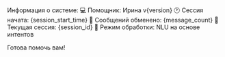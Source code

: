 Информация о системе:
💻 Помощник: Ирина v{version}
🕐 Сессия начата: {session_start_time}
💬 Сообщений обменено: {message_count}
🎯 Текущая сессия: {session_id}
🧠 Режим обработки: NLU на основе интентов

Готова помочь вам!
